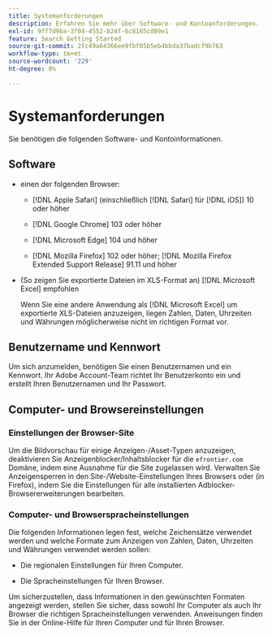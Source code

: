 ```yaml
---
title: Systemanforderungen
description: Erfahren Sie mehr über Software- und Kontoanforderungen.
exl-id: 9ff7d9ba-3f04-4552-b24f-6c8165cd89e1
feature: Search Getting Started
source-git-commit: 2fc49a64366ee9fbf05b5eb4bbda37badcf9b763
workflow-type: tm+mt
source-wordcount: '229'
ht-degree: 0%

---
```


# Systemanforderungen

Sie benötigen die folgenden Software- und Kontoinformationen.

## Software

* einen der folgenden Browser:

   * [!DNL Apple Safari] (einschließlich [!DNL Safari] für [!DNL iOS]) 10 oder höher

   * [!DNL Google Chrome] 103 oder höher

   * [!DNL Microsoft Edge] 104 und höher

   * [!DNL Mozilla Firefox] 102 oder höher; [!DNL Mozilla Firefox Extended Support Release] 91.11 und höher

* (So zeigen Sie exportierte Dateien im XLS-Format an) [!DNL Microsoft Excel] empfohlen

  Wenn Sie eine andere Anwendung als [!DNL Microsoft Excel] um exportierte XLS-Dateien anzuzeigen, liegen Zahlen, Daten, Uhrzeiten und Währungen möglicherweise nicht im richtigen Format vor.

## Benutzername und Kennwort

Um sich anzumelden, benötigen Sie einen Benutzernamen und ein Kennwort. Ihr Adobe Account-Team richtet Ihr Benutzerkonto ein und erstellt Ihren Benutzernamen und Ihr Passwort.

## Computer- und Browsereinstellungen

### Einstellungen der Browser-Site

Um die Bildvorschau für einige Anzeigen-/Asset-Typen anzuzeigen, deaktivieren Sie Anzeigenblocker/Inhaltsblocker für die `efrontier.com` Domäne, indem eine Ausnahme für die Site zugelassen wird. Verwalten Sie Anzeigensperren in den Site-/Website-Einstellungen Ihres Browsers oder (in Firefox), indem Sie die Einstellungen für alle installierten Adblocker-Browsererweiterungen bearbeiten.

### Computer- und Browserspracheinstellungen

Die folgenden Informationen legen fest, welche Zeichensätze verwendet werden und welche Formate zum Anzeigen von Zahlen, Daten, Uhrzeiten und Währungen verwendet werden sollen:

* Die regionalen Einstellungen für Ihren Computer.

* Die Spracheinstellungen für Ihren Browser.

Um sicherzustellen, dass Informationen in den gewünschten Formaten angezeigt werden, stellen Sie sicher, dass sowohl Ihr Computer als auch Ihr Browser die richtigen Spracheinstellungen verwenden. Anweisungen finden Sie in der Online-Hilfe für Ihren Computer und für Ihren Browser.
